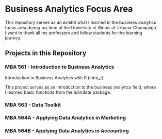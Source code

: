 # Business Analytics Focus Area
This repository serves as an exhibit what I learned in the business analytics focus area during my time at the University of Illinois at Urbana-Champaign. I want to thank all my professors and fellow students for the learning journey.

## Projects in this Repository

### MBA 561 - Introduction to Business Analytics

Introduction to Business Analytics with R (intro_r)

This project serves as an introduction to the business analytics field, where I learned basic functions from the lubridate package. 


### MBA 563 - Data Toolkit

### MBA 564A - Applying Data Analytics in Marketing

### MBA 564B - Applying Data Analytics in Accounting
